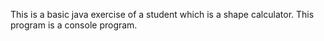 This is a basic java exercise of a student which is a shape calculator. This program is a console program.
